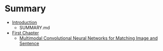# Summary

* [Introduction](README.md)
   * SUMMARY.md
* [First Chapter](chapter1.md)
   * [Multimodal Convolutional Neural Networks for Matching Image and Sentence](multimodal_convolutional_neural_networks_for_match.md)

